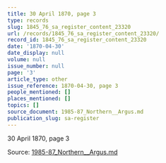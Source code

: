 ```yaml
---
title: 30 April 1870, page 3
type: records
slug: 1845_76_sa_register_content_23320
url: /records/1845_76_sa_register_content_23320/
record_id: 1845_76_sa_register_content_23320
date: '1870-04-30'
date_display: null
volume: null
issue_number: null
page: '3'
article_type: other
issue_reference: 1870-04-30, page 3
people_mentioned: []
places_mentioned: []
topics: []
source_document: 1985-87_Northern__Argus.md
publication_slug: sa-register
---
```


30 April 1870, page 3

Source: [1985-87_Northern__Argus.md](/downloads/markdown/1985-87_Northern__Argus.md)
